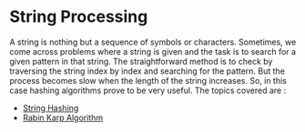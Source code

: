 # String Processing

A string is nothing but a sequence of symbols or characters. Sometimes, we come across problems where a string is given and the task is to search for a given pattern in that string. The straightforward method is to check by traversing the string index by index and searching for the pattern. But the process becomes slow  when the length of the 
string increases.
So, in this case hashing algorithms prove to be very useful.
The topics covered are :

- [String Hashing](./String_Hashing/String_Hashing.md)
- [Rabin Karp Algorithm](./Rabin-Karp_Algorithm/Rabin-Karp.md)
